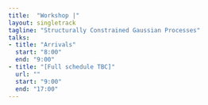 ```yaml
---
title:  "Workshop |"
layout: singletrack
tagline: "Structurally Constrained Gaussian Processes"
talks:
- title: "Arrivals"
  start: "8:00"
  end: "9:00"
- title: "[Full schedule TBC]"
  url: ""
  start: "9:00"
  end: "17:00"
---
```

